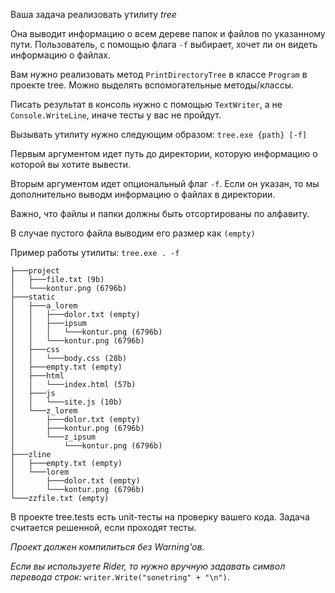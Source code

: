 Ваша задача реализовать утилиту *tree* 

Она выводит информацию о всем дереве папок и файлов по указанному пути. Пользователь, с помощью флага `-f` выбирает, хочет ли он видеть информацию о файлах.

Вам нужно реализовать метод `PrintDirectoryTree` в классе `Program` в проекте tree. Можно выделять вспомогательные методы/классы.

Писать результат в консоль нужно с помощью `TextWriter`, а не `Console.WriteLine`, иначе тесты у вас не пройдут.


Вызывать утилиту нужно следующим образом: `tree.exe {path} [-f]`

Первым аргументом идет путь до директории, которую информацию о которой вы хотите вывести.

Вторым аргументом идет опциональный флаг `-f`. Если он указан, то мы дополнительно выводм информацию о файлах в директории. 


Важно, что файлы и папки должны быть отсортированы по алфавиту. 

В случае пустого файла выводим его размер как `(empty)`


Пример работы утилиты:
`tree.exe . -f`
```
├───project
│	├───file.txt (9b)
│	└───kontur.png (6796b)
├───static
│	├───a_lorem
│	│	├───dolor.txt (empty)
│	│	├───ipsum
│	│	│	└───kontur.png (6796b)
│	│	└───kontur.png (6796b)
│	├───css
│	│	└───body.css (28b)
│	├───empty.txt (empty)
│	├───html
│	│	└───index.html (57b)
│	├───js
│	│	└───site.js (10b)
│	└───z_lorem
│		├───dolor.txt (empty)
│		├───kontur.png (6796b)
│		└───z_ipsum
│			└───kontur.png (6796b)
├───zline
│	├───empty.txt (empty)
│	└───lorem
│		├───dolor.txt (empty)
│		└───kontur.png (6796b)
└───zzfile.txt (empty)
```

В проекте tree.tests есть unit-тесты на проверку вашего кода. Задача считается решенной, если проходят тесты.

*Проект должен компилиться без Warning'ов.*

*Если вы используете Rider, то нужно вручную задавать символ перевода строк:* `writer.Write("sonetring" + "\n")`.